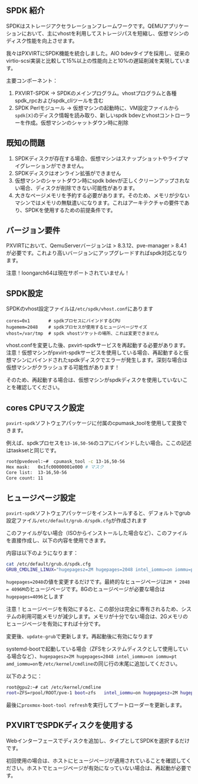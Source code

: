 ## SPDK 紹介

SPDKはストレージアクセラレーションフレームワークです。QEMUアプリケーションにおいて、主にvhostを利用してストレージパスを短縮し、仮想マシンのディスク性能を向上させます。

我々はPXVIRTにSPDK機能を統合しました。AIO bdevタイプを採用し、従来のvirtio-scsi実装と比較して15%以上の性能向上と10%の遅延削減を実現しています。

主要コンポーネント：
1. PXVIRT-SPDK -> SPDKのメインプログラム。vhostプログラムと各種spdk_rpcおよびspdk_cliツールを含む
2. SPDK Perlモジュール -> 仮想マシンの起動時に、VM設定ファイルから`spdk[X]`のディスク情報を読み取り、新しいspdk bdevとvhostコントローラーを作成。仮想マシンのシャットダウン時に削除

## 既知の問題

1. SPDKディスクが存在する場合、仮想マシンはスナップショットやライブマイグレーションができません。
2. SPDKディスクはオンライン拡張ができません
3. 仮想マシンのシャットダウン時にspdk bdevが正しくクリーンアップされない場合、ディスクが削除できない可能性があります。
4. 大きなページメモリを予約する必要があります。そのため、メモリが少ないマシンではメモリの無駄遣いになります。これはアーキテクチャの要件であり、SPDKを使用するための前提条件です。

## バージョン要件

PXVIRTにおいて、QemuServerバージョンは > 8.3.12、pve-manager > 8.4.1 が必要です。これより高いバージョンにアップグレードすればspdk対応となります。

注意！loongarch64は現在サポートされていません！

## SPDK設定

SPDKのvhost設定ファイルは`/etc/spdk/vhost.conf`にあります
```
cores=0x1       # spdkプロセスにバインドするCPU
hugemem=2048    # spdkプロセスが使用するヒュージページサイズ
vhost=/var/tmp  # spdk vhostソケットの場所、これは変更できません
```

vhost.confを変更した後、pxvirt-spdkサービスを再起動する必要があります。注意！仮想マシンがpxvirt-spdkサービスを使用している場合、再起動すると仮想マシンにバインドされたspdkディスクでエラーが発生します。深刻な場合は仮想マシンがクラッシュする可能性があります！

そのため、再起動する場合は、仮想マシンがspdkディスクを使用していないことを確認してください。

## cores CPUマスク設定
`pxvirt-spdk`ソフトウェアパッケージに付属のcpumask_toolを使用して変換できます。

例えば、spdkプロセスを`13-16,50-56`のコアにバインドしたい場合。ここの記述はtasksetと同じです。

```bash
root@pvedevel:~#  cpumask_tool -c 13-16,50-56
Hex mask:   0x1fc00000001e000 # マスク
Core list:  13-16,50-56
Core count: 11
```

## ヒュージページ設定

`pxvirt-spdk`ソフトウェアパッケージをインストールすると、デフォルトでgrub設定ファイル`/etc/default/grub.d/spdk.cfg`が作成されます

このファイルがない場合（ISOからインストールした場合など）、このファイルを直接作成し、以下の内容を使用できます。

内容は以下のようになります：
```bash
cat /etc/default/grub.d/spdk.cfg
GRUB_CMDLINE_LINUX="hugepagesz=2M hugepages=2048 intel_iommu=on iommu=pt amd_iommu=on"
```

`hugepages=2048`の値を変更するだけです。最終的なヒュージページは`2M * 2048 = 4096M`のヒュージページです。8Gのヒュージページが必要な場合は`hugepages=4096`とします

注意！ヒュージページを有効にすると、この部分は完全に専有されるため、システムの利用可能メモリが減少します。メモリが十分でない場合は、2Gメモリのヒュージページを有効にすれば十分です。

変更後、`update-grub`で更新します。再起動後に有効になります

systemd-bootで起動している場合（ZFSをシステムディスクとして使用している場合など）、`hugepagesz=2M hugepages=2048 intel_iommu=on iommu=pt amd_iommu=on`を`/etc/kernel/cmdline`の同じ行の末尾に追加してください。

以下のように：
```bash
root@gpu2:~# cat /etc/kernel/cmdline 
root=ZFS=rpool/ROOT/pve-1 boot=zfs   intel_iommu=on hugepagesz=2M hugepages=2048 intel_iommu=on iommu=pt amd_iommu=on
```

最後に`proxmox-boot-tool refresh`を実行してブートローダーを更新します。

## PXVIRTでSPDKディスクを使用する

Webインターフェースでディスクを追加し、タイプとしてSPDKを選択するだけです。

初回使用の場合は、ホストにヒュージページが適用されていることを確認してください。ホストでヒュージページが有効になっていない場合は、再起動が必要です。

